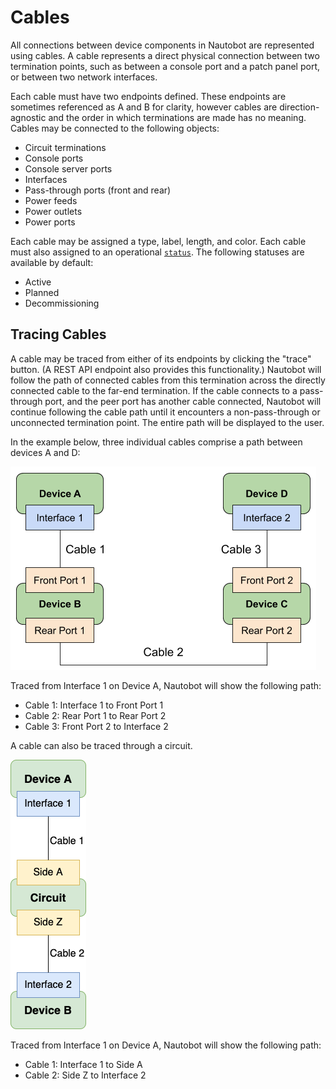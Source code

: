 # Cables

All connections between device components in Nautobot are represented using cables. A cable represents a direct physical connection between two termination points, such as between a console port and a patch panel port, or between two network interfaces.

Each cable must have two endpoints defined. These endpoints are sometimes referenced as A and B for clarity, however cables are direction-agnostic and the order in which terminations are made has no meaning. Cables may be connected to the following objects:

* Circuit terminations
* Console ports
* Console server ports
* Interfaces
* Pass-through ports (front and rear)
* Power feeds
* Power outlets
* Power ports

Each cable may be assigned a type, label, length, and color. Each cable must also assigned to an operational [`status`](https://nautobot.readthedocs.io/en/latest/models/extras/status/). The following statuses are available by default:

* Active 
* Planned
* Decommissioning

## Tracing Cables

A cable may be traced from either of its endpoints by clicking the "trace" button. (A REST API endpoint also provides this functionality.) Nautobot will follow the path of connected cables from this termination across the directly connected cable to the far-end termination. If the cable connects to a pass-through port, and the peer port has another cable connected, Nautobot will continue following the cable path until it encounters a non-pass-through or unconnected termination point. The entire path will be displayed to the user.

In the example below, three individual cables comprise a path between devices A and D:

![Cable path](../../media/models/dcim_cable_trace.png)

Traced from Interface 1 on Device A, Nautobot will show the following path:

* Cable 1: Interface 1 to Front Port 1
* Cable 2: Rear Port 1 to Rear Port 2
* Cable 3: Front Port 2 to Interface 2

A cable can also be traced through a circuit.

![Cable path circuit](../../media/models/dcim_cable_trace_circuit.png)

Traced from Interface 1 on Device A, Nautobot will show the following path:

* Cable 1: Interface 1 to Side A
* Cable 2: Side Z to Interface 2